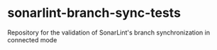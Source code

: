 # sonarlint-branch-sync-tests
Repository for the validation of SonarLint's branch synchronization in connected mode
